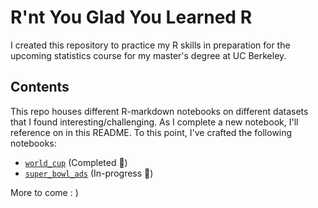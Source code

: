 # R'nt You Glad You Learned R
I created this repository to practice my R skills in preparation for the 
upcoming statistics course for my master's degree at UC Berkeley. 

## Contents
This repo houses different R-markdown notebooks on different datasets that I found interesting/challenging. As I complete a new notebook, I'll reference on in this README. To this point, I've crafted the following notebooks:

  - [`world_cup`](notebooks/world_cup.md) (Completed 🏁)
  - [`super_bowl_ads`](notebooks/super_bowl_ads.md) (In-progress 🚧)

More to come : )
